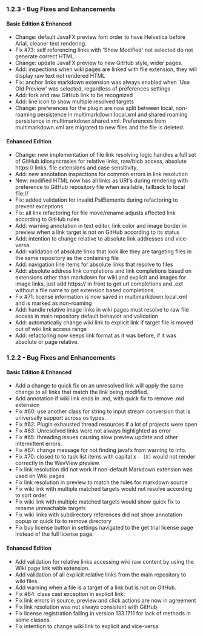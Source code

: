 ### 1.2.3 - Bug Fixes and Enhancements

#### Basic Edition & Enhanced

- Change: default JavaFX preview font order to have Helvetica before Arial, cleaner text rendering. 
- Fix #73: self referencing links with 'Show Modified' not selected do not generate correct HTML.
- Change: update JavaFX preview to new GitHub style, wider pages.
- Add: inspections when wiki pages are linked with file extension, they will display raw text not rendered HTML
- Fix: anchor links markdown extension was always enabled when 'Use Old Preview' was selected, regardless of preferences settings
- Add: fork and raw GitHub link to be recognized
- Add: line icon to show multiple resolved targets
- Change: preferences for the plugin are now split between local, non-roaming persistence in multimarkdown.local.xml and shared roaming persistence in multimarkdown.shared.xml. Preferences from multimarkdown.xml are migrated to new files and the file is deleted. 

#### Enhanced Edition

- Change: new implementation of file link resolving logic handles a full set of GitHub idiosyncrasies for relative links, raw/blob access, absolute https:// links, file extensions and case sensitivity.
- Add: new annotation inspections for common errors in link resolution
- New: modified HTML now has all links as URI's during rendering with preference to GitHub repository file when available, fallback to local file://
- Fix: added validation for invalid PsiElements during refactoring to prevent exceptions
- Fix: all link refactoring for file move/rename adjusts affected link according to GitHub rules
- Add: warning annotation in text editor, link color and image border in preview when a link target is not on GitHub according to its status
- Add: intention to change relative to absolute link addresses and vice-versa
- Add: validation of absolute links that look like they are targeting files in the same repository as the containing file 
- Add: navigation line items for absolute links that resolve to files
- Add: absolute address link completions and link completions based on extensions other than markdown for wiki and explicit and images for image links, just add https:// in front to get url completions and .ext without a file name to get extension based completions.  
- Fix #71: license information is now saved in multimarkdown.local.xml and is marked as non-roaming 
- Add: handle relative image links in wiki pages must resolve to raw file access in main repository default behavior and validation  
- Add: automatically change wiki link to explicit link if target file is moved out of wiki link access range
- Add: refactoring now keeps link format as it was before, if it was absolute or page relative.

### 1.2.2 - Bug Fixes and Enhancements

#### Basic Edition & Enhanced

- Add a change to quick fix on an unresolved link will apply the same change to all links that match the link being modified. 
- Add annotation if wiki link ends in .md, with quick fix to remove .md extension  
- Fix #60: use another class for string to input stream conversion that is universally support across os types.
- Fix #62: Plugin exhausted thread resources if a lot of projects were open 
- Fix #63: Unresolved links were not always highlighted as error
- Fix #65: threading issues causing slow preview update and other intermittent errors.
- Fix #67: change message for not finding javafx from warning to info.
- Fix #70: closed to to task list items with capital x `- [X]` would not render correctly in the WevView preview.
- Fix link resolution did not work if non-default Markdown extension was used on Wiki pages  
- Fix link resolution in preview to match the rules for markdown source
- Fix wiki link with multiple matched targets would not resolve according to sort order 
- Fix wiki link with multiple matched targets would show quick fix to rename unreachable targets
- Fix wiki links with subdirectory references did not show annotation popup or quick fix to remove directory 
- Fix buy license button in settings navigated to the get trial license page instead of the full license page.

#### Enhanced Edition

- Add validation for relative links accessing wiki raw content by using the Wiki page link with extension.
- Add validation of all explicit relative links from the main repository to wiki files. 
- Add warning when a file is a target of a link but is not on GitHub. 
- Fix #64: class cast exception in explicit link.
- Fix link errors in source, preview and click actions are now in agreement  
- Fix link resolution was not always consistent with GitHub  
- Fix license registration failing in version 133.1711 for lack of methods in some classes.  
- Fix intention to change wiki link to explicit and vice-versa. 
